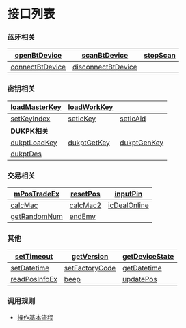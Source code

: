 # 接口列表

### **蓝牙相关**

| [openBtDevice](interfaces/openBtDevice-cn.md) | [scanBtDevice](interfaces/scanBtDevice-cn.md) | [stopScan](interfaces/stopScan-cn.md) |
| ----- | ----- | ----- |
| [connectBtDevice](interfaces/connectBtDevice-cn.md) | [disconnectBtDevice](interfaces/disconnectBtDevice-cn.md) | |

### **密钥相关**
| [loadMasterKey](interfaces/loadMasterKey-cn.md) | [loadWorkKey](interfaces/loadWorkKey-cn.md) | |
| ----- | ----- | ----- |
| [setKeyIndex](interfaces/setKeyIndex-cn.md) | [setIcKey](interfaces/setIcKey-cn.md) | [setIcAid](interfaces/setIcAid-cn.md) |
| **DUKPK相关** | ||
| [dukptLoadKey](interfaces/dukptLoadKey-cn.md) | [dukptGetKey](interfaces/dukptGetKey-cn.md) | [dukptGenKey](interfaces/dukptGenKey-cn.md) |
| [dukptDes](interfaces/dukptDes-cn.md) | ||

### **交易相关**
| [mPosTradeEx](interfaces/mPosTradeEx-cn.md) | [resetPos](interfaces/resetPos-cn.md) | [inputPin](interfaces/inputPin-cn.md) |
| ----- | ----- | ----- |
| [calcMac](interfaces/calcMac-cn.md) | [calcMac2](interfaces/calcMac2-cn.md) | [icDealOnline](interfaces/icDealOnline-cn.md) |
| [getRandomNum](interfaces/getRandomNum-cn.md) | [endEmv](interfaces/endEmv-cn.md) | |

### **其他**
| [setTimeout](interfaces/setTimeout-cn.md) | [getVersion](interfaces/getVersion-cn.md) | [getDeviceState](interfaces/getDeviceState-cn.md) |
| ----- | ----- | ----- |
| [setDatetime](interfaces/setDatetime-cn.md) | [setFactoryCode](interfaces/setFactoryCode-cn.md) | [getDatetime](interfaces/getDatetime-cn.md) |
| [readPosInfoEx](interfaces/readPosInfoEx-cn.md) | [beep](interfaces/beep-cn.md) | [updatePos](interfaces/updatePos-cn.md) |

### **调用规则**
-   [操作基本流程](interfaces/index-cn.md)
